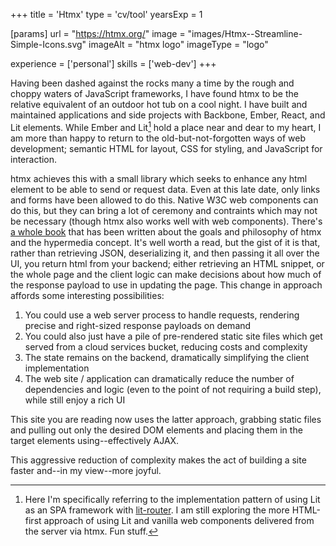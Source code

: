 +++
title = 'Htmx'
type = 'cv/tool'
yearsExp = 1

[params]
  url = "https://htmx.org/"
  image = "images/Htmx--Streamline-Simple-Icons.svg"
  imageAlt = "htmx logo"
  imageType = "logo"

experience = ['personal']
skills = ['web-dev']
+++

Having been dashed against the rocks many a time by the rough and choppy waters of JavaScript frameworks, I have found htmx to be the relative equivalent of an outdoor hot tub on a cool night. I have built and maintained applications and side projects with Backbone, Ember, React, and Lit elements. While Ember and Lit[^1] hold a place near and dear to my heart, I am more than happy to return to the old-but-not-forgotten ways of web development; semantic HTML for layout, CSS for styling, and JavaScript for interaction.

htmx achieves this with a small library which seeks to enhance any html element to be able to send or request data. Even at this late date, only links and forms have been allowed to do this. Native W3C web components can do this, but they can bring a lot of ceremony and contraints which may not be necessary (though htmx also works well with web components). There's [a whole book](https://hypermedia.systems/) that has been written about the goals and philosophy of htmx and the hypermedia concept. It's well worth a read, but the gist of it is that, rather than retrieving JSON, deserializing it, and then passing it all over the UI, you return html from your backend; either retrieving an HTML snippet, or the whole page and the client logic can make decisions about how much of the response payload to use in updating the page. This change in approach affords some interesting possibilities:

1. You could use a web server process to handle requests, rendering precise and right-sized response payloads on demand
1. You could also just have a pile of pre-rendered static site files which get served from a cloud services bucket, reducing costs and complexity
1. The state remains on the backend, dramatically simplifying the client implementation
1. The web site / application can dramatically reduce the number of dependencies and logic (even to the point of not requiring a build step), while still enjoy a rich UI

This site you are reading now uses the latter approach, grabbing static files and pulling out only the desired DOM elements and placing them in the target elements using--effectively AJAX.

This aggressive reduction of complexity makes the act of building a site faster and--in my view--more joyful.

[^1]: Here I'm specifically referring to the implementation pattern of using Lit as an SPA framework with [lit-router](https://www.npmjs.com/package/@lit-labs/router). I am still exploring the more HTML-first approach of using Lit and vanilla web components delivered from the server via htmx. Fun stuff.
